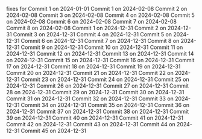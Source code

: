 fixes for 
Commit 1 on 2024-01-01
Commit 1 on 2024-02-08
Commit 2 on 2024-02-08
Commit 3 on 2024-02-08
Commit 4 on 2024-02-08
Commit 5 on 2024-02-08
Commit 6 on 2024-02-08
Commit 7 on 2024-02-08
Commit 8 on 2024-02-08
Commit 1 on 2024-12-31
Commit 2 on 2024-12-31
Commit 3 on 2024-12-31
Commit 4 on 2024-12-31
Commit 5 on 2024-12-31
Commit 6 on 2024-12-31
Commit 7 on 2024-12-31
Commit 8 on 2024-12-31
Commit 9 on 2024-12-31
Commit 10 on 2024-12-31
Commit 11 on 2024-12-31
Commit 12 on 2024-12-31
Commit 13 on 2024-12-31
Commit 14 on 2024-12-31
Commit 15 on 2024-12-31
Commit 16 on 2024-12-31
Commit 17 on 2024-12-31
Commit 18 on 2024-12-31
Commit 19 on 2024-12-31
Commit 20 on 2024-12-31
Commit 21 on 2024-12-31
Commit 22 on 2024-12-31
Commit 23 on 2024-12-31
Commit 24 on 2024-12-31
Commit 25 on 2024-12-31
Commit 26 on 2024-12-31
Commit 27 on 2024-12-31
Commit 28 on 2024-12-31
Commit 29 on 2024-12-31
Commit 30 on 2024-12-31
Commit 31 on 2024-12-31
Commit 32 on 2024-12-31
Commit 33 on 2024-12-31
Commit 34 on 2024-12-31
Commit 35 on 2024-12-31
Commit 36 on 2024-12-31
Commit 37 on 2024-12-31
Commit 38 on 2024-12-31
Commit 39 on 2024-12-31
Commit 40 on 2024-12-31
Commit 41 on 2024-12-31
Commit 42 on 2024-12-31
Commit 43 on 2024-12-31
Commit 44 on 2024-12-31
Commit 45 on 2024-12-31
